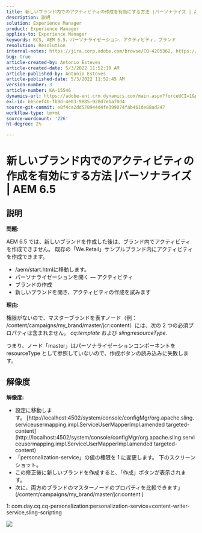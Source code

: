 ```yaml
---
title: 新しいブランド内でのアクティビティの作成を有効にする方法 |パーソナライズ | AEM 6.5
description: 説明
solution: Experience Manager
product: Experience Manager
applies-to: Experience Manager
keywords: KCS, AEM 6.5，パーソナライゼーション，アクティビティ，ブランド
resolution: Resolution
internal-notes: https://jira.corp.adobe.com/browse/CQ-4285362, https://jira.corp.adobe.com/browse/CQ-4278366, https://daycare.day.com/content/home/ubs_cq/ubs_ch/fit_internet/214314.html#post0006
bug: true
article-created-by: Antonio Esteves
article-created-date: 5/3/2022 11:52:19 AM
article-published-by: Antonio Esteves
article-published-date: 5/3/2022 11:52:45 AM
version-number: 3
article-number: KA-15546
dynamics-url: https://adobe-ent.crm.dynamics.com/main.aspx?forceUCI=1&pagetype=entityrecord&etn=knowledgearticle&id=f1cba178-d7ca-ec11-a7b5-6045bd00db33
exl-id: bb5cef4b-fb9d-4e03-9885-028d7ebaf0d4
source-git-commit: e8f4ca2dd578944d4fe399074fab461de88ad247
workflow-type: tm+mt
source-wordcount: '226'
ht-degree: 2%

---
```


# 新しいブランド内でのアクティビティの作成を有効にする方法 |パーソナライズ | AEM 6.5

## 説明


<b>問題:</b>

AEM 6.5 では、新しいブランドを作成した後は、ブランド内でアクティビティを作成できません。 既存の「We.Retail」サンプルブランド内にアクティビティを作成できます。

- /aem/start.htmlに移動します。
- パーソナライゼーションを開く — アクティビティ
- ブランドの作成
- 新しいブランドを開き、アクティビティの作成を試みます




<b>理由:</b>

権限がないので、マスターブランドを表すノード（例： /content/campaigns/my_brand/master/jcr:content）には、次の 2 つの必須プロパティは含まれません。 *cq:template* および *sling:resourceType*.

つまり、ノード「master」はパーソナライゼーションコンポーネントを resourceType として参照していないので、作成ボタンの読み込みに失敗します。








## 解像度


<b>解像度:</b>

- 設定に移動します。 [http://localhost:4502/system/console/configMgr/org.apache.sling.serviceusermapping.impl.ServiceUserMapperImpl.amended targeted-content](http://localhost:4502/system/console/configMgr/org.apache.sling.serviceusermapping.impl.ServiceUserMapperImpl.amended targeted-content)
- 「personalization-service」の値の権限を 1 に変更します。 下のスクリーンショット。
- この修正後に新しいブランドを作成すると、「作成」ボタンが表示されます。
- 次に、両方のブランドのマスターノードのプロパティを比較できます」 (/content/campaigns/my_brand/master/jcr:content )


1: com.day.cq.cq-personalization:personalization-service=content-writer-service,sling-scripting



![](https://adobe.sharepoint.com/sites/D365EntAttachments/knowledgearticle/How%20to%20enable%20creating%20Activities%20inside%20a%20new%20Brand%20-%20Personalization%20-%20AEM%206-5_19685F9AF794EA11A811000D3A303484/Activity_Brand_Create.jpg)

